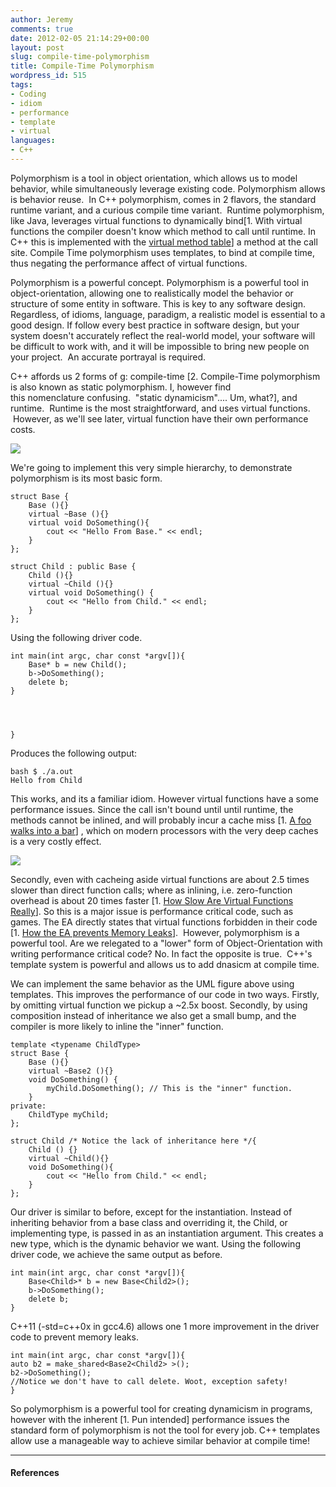```yaml
---
author: Jeremy
comments: true
date: 2012-02-05 21:14:29+00:00
layout: post
slug: compile-time-polymorphism
title: Compile-Time Polymorphism
wordpress_id: 515
tags:
- Coding
- idiom
- performance
- template
- virtual
languages:
- C++
---
```


Polymorphism is a tool in object orientation, which allows us to model behavior, while simultaneously leverage existing code. Polymorphism allows is behavior reuse.  In C++ polymorphism, comes in 2 flavors, the standard runtime variant, and a curious compile time variant.  Runtime polymorphism, like Java, leverages virtual functions to dynamically bind[1. With virtual functions the compiler doesn't know which method to call until runtime. In C++ this is implemented with the [virtual method table](http://en.wikipedia.org/wiki/Virtual_method_table)] a method at the call site. Compile Time polymorphism uses templates, to bind at compile time, thus negating the performance affect of virtual functions.

<!-- more -->

Polymorphism is a powerful concept. Polymorphism is a powerful tool in object-orientation, allowing one to realistically model the behavior or structure of some entity in software. This is key to any software design. Regardless, of idioms, language, paradigm, a realistic model is essential to a good design. If follow every best practice in software design, but your system doesn't accurately reflect the real-world model, your software will be difficult to work with, and it will be impossible to bring new people on your project.  An accurate portrayal is required.

C++ affords us 2 forms of g: compile-time [2. Compile-Time polymorphism is also known as static polymorphism. I, however find this nomenclature confusing.  "static dynamicism".... Um, what?], and runtime.  Runtime is the most straightforward, and uses virtual functions.  However, as we'll see later, virtual function have their own performance costs.

[![](http://www.codestrokes.com/wp-content/uploads/2012/02/SuperSimplePolymorphism.png.jpg.jpeg)](http://www.codestrokes.com/wp-content/uploads/2012/02/SuperSimplePolymorphism.png.jpg.jpeg)

We're going to implement this very simple hierarchy, to demonstrate polymorphism is its most basic form.

    
    struct Base {
        Base (){}
        virtual ~Base (){}
        virtual void DoSomething(){
            cout << "Hello From Base." << endl;
        }
    };
    
    struct Child : public Base {
        Child (){}
        virtual ~Child (){}
        virtual void DoSomething() {
            cout << "Hello from Child." << endl;
        }
    };


Using the following driver code.

    
    int main(int argc, char const *argv[]){   
        Base* b = new Child();
        b->DoSomething();
        delete b;
    }



    
    }


Produces the following output:

    
    bash $ ./a.out
    Hello from Child


This works, and its a familiar idiom. However virtual functions have a some performance issues. Since the call isn't bound until until runtime, the methods cannot be inlined, and will probably incur a cache miss [1. [A foo walks into a bar]( http://coldattic.info/shvedsky/pro/blogs/a-foo-walks-into-a-bar/posts/3)] , which on modern processors with the very deep caches is a very costly effect.

[![](http://www.codestrokes.com/wp-content/uploads/2012/02/Untitled-1.png)](http://www.codestrokes.com/wp-content/uploads/2012/02/Untitled-1.png)

Secondly, even with cacheing aside virtual functions are about 2.5 times slower than direct function calls; where as inlining, i.e. zero-function overhead is about 20 times faster [1. [How Slow Are Virtual Functions Really](http://assemblyrequired.crashworks.org/2009/01/19/how-slow-are-virtual-functions-really/)]. So this is a major issue is performance critical code, such as games. The EA directly states that virtual functions forbidden in their code [1. [How the EA prevents Memory Leaks](http://assemblyrequired.crashworks.org/2008/12/22/ea-stl-prevents-memory-leaks/#more-92)].  However, polymorphism is a powerful tool. Are we relegated to a "lower" form of Object-Orientation with writing performance critical code? No. In fact the opposite is true.  C++'s template system is powerful and allows us to add dnasicm at compile time.

We can implement the same behavior as the UML figure above using templates. This improves the performance of our code in two ways. Firstly, by omitting virtual function we pickup a ~2.5x boost. Secondly, by using composition instead of inheritance we also get a small bump, and the compiler is more likely to inline the "inner" function.

    
    template <typename ChildType>
    struct Base {
        Base (){}
        virtual ~Base2 (){}
        void DoSomething() {
            myChild.DoSomething(); // This is the "inner" function.
        }
    private:
        ChildType myChild;
    };
    
    struct Child /* Notice the lack of inheritance here */{
        Child () {}
        virtual ~Child(){}
        void DoSomething(){
            cout << "Hello from Child." << endl;
        }
    };


Our driver is similar to before, except for the instantiation. Instead of inheriting behavior from a base class and overriding it, the Child, or implementing type, is passed in as an instantiation argument. This creates a new type, which is the dynamic behavior we want. Using the following driver code, we achieve the same output as before.

    
    int main(int argc, char const *argv[]){   
        Base<Child>* b = new Base<Child2>();
        b->DoSomething();
        delete b;
    }


C++11 (-std=c++0x in gcc4.6) allows one 1 more improvement in the driver code to prevent memory leaks.

    
    int main(int argc, char const *argv[]){   
    auto b2 = make_shared<Base2<Child2> >();
    b2->DoSomething();
    //Notice we don't have to call delete. Woot, exception safety!
    }


So polymorphism is a powerful tool for creating dynamicism in programs, however with the inherent [1. Pun intended] performance issues the standard form of polymorphism is not the tool for every job. C++ templates allow use a manageable way to achieve similar behavior at compile time!



* * *





#### References
